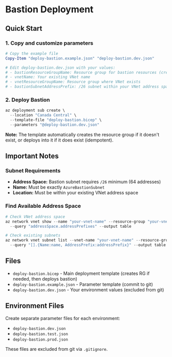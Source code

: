# Bastion Deployment

## Quick Start

### 1. Copy and customize parameters

```powershell
# Copy the example file
Copy-Item "deploy-bastion.example.json" "deploy-bastion.dev.json"

# Edit deploy-bastion.dev.json with your values:
# - bastionResourceGroupName: Resource group for bastion resources (creates if not exists)
# - vnetName: Your existing VNet name
# - vnetResourceGroupName: Resource group where VNet exists
# - bastionSubnetAddressPrefix: /26 subnet within your VNet address space
```

### 2. Deploy Bastion

```powershell
az deployment sub create \
  --location "Canada Central" \
  --template-file "deploy-bastion.bicep" \
  --parameters "@deploy-bastion.dev.json"
```

**Note:** The template automatically creates the resource group if it doesn't exist, or deploys into it if it does exist (idempotent).

## Important Notes

### Subnet Requirements

- **Address Space:** Bastion subnet requires `/26` minimum (64 addresses)
- **Name:** Must be exactly `AzureBastionSubnet`
- **Location:** Must be within your existing VNet address space

### Find Available Address Space

```powershell
# Check VNet address space
az network vnet show --name "your-vnet-name" --resource-group "your-vnet-rg" \
  --query "addressSpace.addressPrefixes" --output table

# Check existing subnets
az network vnet subnet list --vnet-name "your-vnet-name" --resource-group "your-vnet-rg" \
  --query "[].{Name:name, AddressPrefix:addressPrefix}" --output table
```

## Files

- `deploy-bastion.bicep` - Main deployment template (creates RG if needed, then deploys bastion)
- `deploy-bastion.example.json` - Parameter template (commit to git)
- `deploy-bastion.dev.json` - Your environment values (excluded from git)

## Environment Files

Create separate parameter files for each environment:

- `deploy-bastion.dev.json`
- `deploy-bastion.test.json`
- `deploy-bastion.prod.json`

These files are excluded from git via `.gitignore`.